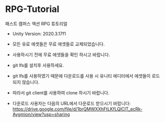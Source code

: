 # RPG-Tutorial
패스트 캠퍼스 액션 RPG 튜토리얼
- Unity Version: 2020.3.17f1
- 모든 유료 에셋들은 무료 에셋들로 교체되었습니다.
- 사용하시기 전에 무료 에셋들을 확인 하시고 바랍니다.

- git lfs를 설치후 사용하세요.
 - git lfs를 사용하였기 때문에 다운로드를 사용 시 유니티 에디터에서 에셋들이 로드 되지 않습니다.
 - 따라서 git client를 사용하여 clone 하시기 바랍니다.
 - 다운로드 사용자는 다음의 URL에서 다운로드 받으시기 바랍니다:
 https://drive.google.com/file/d/1brQMWXXhFtLKfLQlCIT_ecRk-Aygmion/view?usp=sharing
